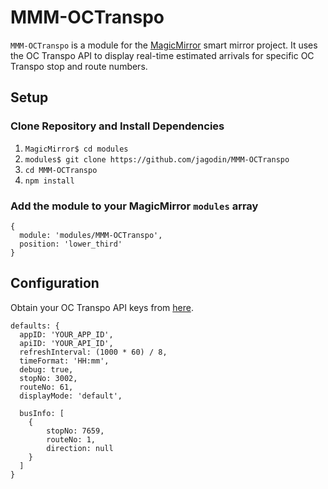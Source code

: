 # MMM-OCTranspo

`MMM-OCTranspo` is a module for the [MagicMirror](https://github.com/MichMich/MagicMirror) smart mirror project. It uses the OC Transpo API to display real-time estimated arrivals for specific OC Transpo stop and route numbers.

## Setup

### Clone Repository and Install Dependencies
1. `MagicMirror$ cd modules`
2. `modules$ git clone https://github.com/jagodin/MMM-OCTranspo`
3. `cd MMM-OCTranspo`
4. `npm install`

### Add the module to your MagicMirror `modules` array

```
{
  module: 'modules/MMM-OCTranspo',
  position: 'lower_third'
}
```

## Configuration

Obtain your OC Transpo API keys from [here](https://octranspo-new.3scale.net/signup).

```
defaults: {
  appID: 'YOUR_APP_ID',
  apiID: 'YOUR_API_ID',
  refreshInterval: (1000 * 60) / 8, 
  timeFormat: 'HH:mm',
  debug: true,
  stopNo: 3002,
  routeNo: 61,
  displayMode: 'default',

  busInfo: [
    {
        stopNo: 7659,
        routeNo: 1,
        direction: null
    }
  ]
}
```
